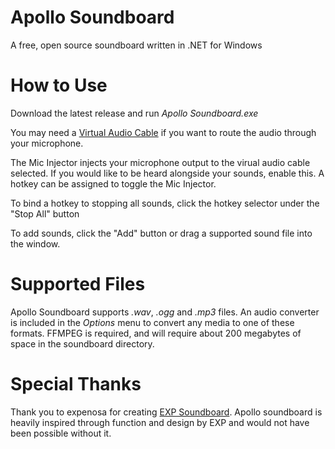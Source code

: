 # Apollo Soundboard
A free, open source soundboard written in .NET for Windows

# How to Use
Download the latest release and run *Apollo Soundboard.exe*

You may need a [Virtual Audio Cable](https://vb-audio.com/Cable/) if you want to route the audio through your microphone.

The Mic Injector injects your microphone output to the virual audio cable selected. If you would like to be heard alongside your sounds, enable this. A hotkey can be assigned to toggle the Mic Injector.

To bind a hotkey to stopping all sounds, click the hotkey selector under the "Stop All" button

To add sounds, click the "Add" button or drag a supported sound file into the window. 

# Supported Files

Apollo Soundboard supports *.wav*, *.ogg* and *.mp3* files. An audio converter is included in the *Options* menu to convert any media to one of these formats. FFMPEG is required, and will require about 200 megabytes of space in the soundboard directory.

# Special Thanks

Thank you to expenosa for creating [EXP Soundboard](https://sourceforge.net/projects/expsoundboard/). Apollo soundboard is heavily inspired through function and design by EXP and would not have been possible without it. 
